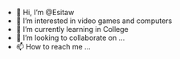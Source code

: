 - 👋 Hi, I’m @Esitaw
- 👀 I’m interested in video games and computers
- 🌱 I’m currently learning in College 
- 💞️ I’m looking to collaborate on ...
- 📫 How to reach me ...

<!---
Esitaw/Esitaw is a ✨ special ✨ repository because its `README.md` (this file) appears on your GitHub profile.
You can click the Preview link to take a look at your changes.
--->
